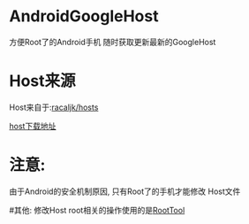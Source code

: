 # AndroidGoogleHost
方便Root了的Android手机 随时获取更新最新的GoogleHost

# Host来源
Host来自于:[racaljk/hosts](https://github.com/racaljk/hosts)

[host下载地址](https://coding.net/u/scaffrey/p/hosts/git/raw/master/hosts)


# 注意:
由于Android的安全机制原因, 只有Root了的手机才能修改 Host文件

#其他:
修改Host root相关的操作使用的是[RootTool](https://github.com/Stericson/RootTools)



